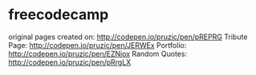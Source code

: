 # freecodecamp
original pages created on: 
http://codepen.io/pruzic/pen/pREPRG 
Tribute Page: http://codepen.io/pruzic/pen/JERWEx
Portfolio: http://codepen.io/pruzic/pen/EZNjox
Random Quotes: http://codepen.io/pruzic/pen/pRrgLX